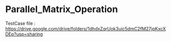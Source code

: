 # Parallel_Matrix_Operation
TestCase file : https://drive.google.com/drive/folders/1dhdxZqrUok3uic5dmC2fM27jpKxcXDEp?usp=sharing

